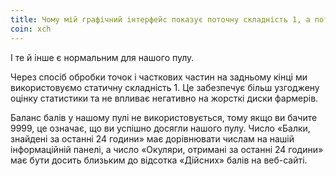 ```yaml
---
title: Чому мій графічний інтерфейс показує поточну складність 1, а поточний баланс балів 9999?
coin: xch
---
```


І те й інше є нормальним для нашого пулу.

Через спосіб обробки точок і часткових частин на задньому кінці ми використовуємо статичну складність 1. Це забезпечує більш узгоджену оцінку статистики та не впливає негативно на жорсткі диски фармерів.

Баланс балів у нашому пулі не використовується, тому якщо ви бачите 9999, це означає, що ви успішно досягли нашого пулу. Число «Балки, знайдені за останні 24 години» має дорівнювати числам на нашій інформаційній панелі, а число «Окуляри, отримані за останні 24 години» має бути досить близьким до відсотка «Дійсних» балів на веб-сайті.
